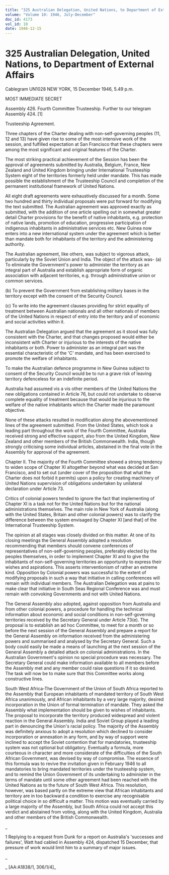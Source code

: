 ```yaml
---
title: "325 Australian Delegation, United Nations, to Department of External Affairs"
volume: "Volume 10: 1946, July-December"
doc_id: 4173
vol_id: 10
date: 1946-12-15
---
```


# 325 Australian Delegation, United Nations, to Department of External Affairs

Cablegram UN1028 NEW YORK, 15 December 1946, 5.49 p.m.

MOST IMMEDIATE SECRET

Assembly 426. Fourth Committee Trusteeship. Further to our telegram Assembly 424. [1]

Trusteeship Agreement.

Three chapters of the Charter dealing with non-self-governing peoples (11, 12 and 13) have given rise to some of the most intensive work of the session, and fulfilled expectation at San Francisco that these chapters were among the most significant and original features of the Charter.

The most striking practical achievement of the Session has been the approval of agreements submitted by Australia, Belgium, France, New Zealand and United Kingdom bringing under International Trusteeship System eight of the territories formerly held under mandate. This has made possible the establishment of the Trusteeship Council and completion of the permanent institutional framework of United Nations.

All eight draft agreements were exhaustively discussed for a month. Some two hundred and thirty individual proposals were put forward for modifying the text submitted. The Australian agreement was approved exactly as submitted, with the addition of one article spelling out in somewhat greater detail Charter provisions for the benefit of native inhabitants, e.g. protection of native lands, promotion of education, progressive participation of indigenous inhabitants in administrative services etc. New Guinea now enters into a new international system under the agreement which is better than mandate both for inhabitants of the territory and the administering authority.

The Australian agreement, like others, was subject to vigorous attack, particularly by the Soviet Union and India. The object of the attack was- (a) To eliminate the Government's power to administer the territory as an integral part of Australia and establish appropriate form of organic association with adjacent territories, e.g. through administrative union or common services.

(b) To prevent the Government from establishing military bases in the territory except with the consent of the Security Council.

(c) To write into the agreement clauses providing for strict equality of treatment between Australian nationals and all other nationals of members of the United Nations in respect of entry into the territory and of economic and social activities within it.

The Australian Delegation argued that the agreement as it stood was fully consistent with the Charter, and that changes proposed would either be inconsistent with Charter or injurious to the interests of the native inhabitants or both. Power to administer as an integral part was the essential characteristic of the 'C' mandate, and has been exercised to promote the welfare of inhabitants.

To make the Australian defence programme in New Guinea subject to consent of the Security Council would be to run a grave risk of leaving territory defenceless for an indefinite period.

Australia had assumed vis a vis other members of the United Nations the new obligations contained in Article 76, but could not undertake to observe complete equality of treatment because that would be injurious to the welfare of the native inhabitants which the Charter made the paramount objective.

None of these attacks resulted in modification along the abovementioned lines of the agreement submitted. From the United States, which took a leading part throughout the work of the Fourth Committee, Australia received strong and effective support, also from the United Kingdom, New Zealand and other members of the British Commonwealth. India, though strongly criticising some individual articles, abstained in the final vote in the Assembly for approval of the agreement.

Chapter II. The majority of the Fourth Committee showed a strong tendency to widen scope of Chapter XI altogether beyond what was decided at San Francisco, and to set out (under cover of the proposition that what the Charter does not forbid it permits) upon a policy for creating machinery of United Nations supervision of obligations undertaken by unilateral declaration under Article 73.

Critics of colonial powers tended to ignore the fact that implementing of Chapter XI is a task not for the United Nations but for the national administrations themselves. The main role in New York of Australia (along with the United States, Britain and other colonial powers) was to clarify the difference between the system envisaged by Chapter XI [and that] of the International Trusteeship System.

The opinion at all stages was closely divided on this matter. At one of its closing meetings the General Assembly adopted a resolution recommending that members should convene conferences of representatives of non-self-governing peoples, preferably elected by the peoples themselves, in order to implement Chapter XI and to give the inhabitants of non-self-governing territories an opportunity to express their wishes and aspirations. This asserts interventionism of rather an extreme kind. Opposition by Colonial powers was successful to the extent of modifying proposals in such a way that initiative in calling conferences will remain with individual members. The Australian Delegation was at pains to make clear that initiative in South Seas Regional Conference was and must remain with convoking Governments and not with United Nations.

The General Assembly also adopted, against opposition from Australia and from other colonial powers, a procedure for handling the technical information about economic and social conditions in non-self-governing territories received by the Secretary General under Article 73(e). The proposal is to establish an ad hoc Committee, to meet for a month or so before the next session of the General Assembly and prepare a report for the General Assembly on information received from the administering powers and summarised and analysed by the Secretary General. Such a body could easily be made a means of launching at the next session of the General Assembly a detailed attack on colonial administrations. In the Australian Government's opinion no special procedure was necessary. The Secretary General could make information available to all members before the Assembly met and any member could raise questions if it so desired. The task will now be to make sure that this Committee works along constructive lines.

South West Africa-The Government of the Union of South Africa reported to the Assembly that European inhabitants of mandated territory of South West Africa unanimously, and African inhabitants by a very large majority, desired incorporation in the Union of formal termination of mandate. They asked the Assembly what implementation should be given to wishes of inhabitants. The proposal to incorporate the territory produced widespread and violent reaction in the General Assembly. India and Soviet Group played a leading part in denouncing the Union's racial policy. The majority of the Assembly was definitely anxious to adopt a resolution which declined to consider incorporation or annexation in any form, and by way of support were inclined to accept the Soviet contention that for mandatories, trusteeship system was not optional but obligatory. Eventually a formula, more courteous in character and more considerate of the difficulties of the South African Government, was devised by way of compromise. The essence of this formula was to revive the invitation given in February 1946 to all mandatories to bring mandated territories under the trusteeship system, and to remind the Union Government of its undertaking to administer in the terms of mandate until some other agreement had been reached with the United Nations as to the future of South West Africa. This resolution, however, was based partly on the extreme view that African inhabitants and territory are in too backward a condition to exercise any recognisable political choice in so difficult a matter. This motion was eventually carried by a large majority of the Assembly, but South Africa could not accept this verdict and abstained from voting, along with the United Kingdom, Australia and other members of the British Commonwealth.

_

1 Replying to a request from Dunk for a report on Australia's 'successes and failures', Watt had cabled in Assembly 424, dispatched 15 December, that pressure of work would limit him to a summary of major issues.

_

_ [AA:A1838/1, 306/1/4]_
